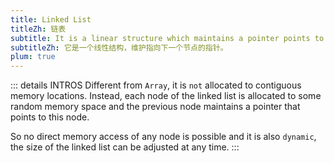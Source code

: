 ```yaml
---
title: Linked List
titleZh: 链表
subtitle: It is a linear structure which maintains a pointer points to next node.
subtitleZh: 它是一个线性结构，维护指向下一个节点的指针。
plum: true
---
```


<SubNav module="structures" />

::: details INTROS
Different from `Array`, it is `not` allocated to contiguous memory locations. Instead, each node of the linked list is allocated to some random memory space and the previous node maintains a pointer that points to this node.

So no direct memory access of any node is possible and it is also `dynamic`, the size of the linked list can be adjusted at any time.
:::

<ListQuestions module="structures" tag="linked-list" />
